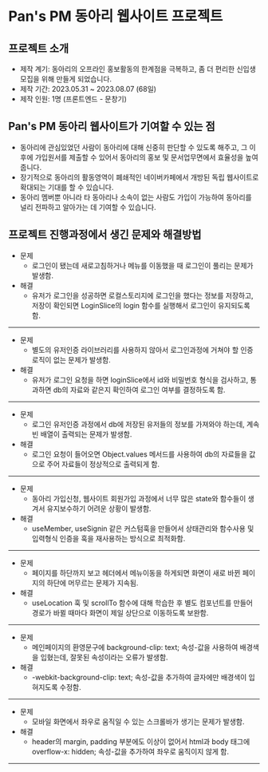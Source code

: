 # Pan's PM 동아리 웹사이트 프로젝트

## 프로젝트 소개
* 제작 계기: 동아리의 오프라인 홍보활동의 한계점을 극복하고, 좀 더 편리한 신입생 모집을 위해 만들게 되었습니다.
* 제작 기간: 2023.05.31 ~ 2023.08.07 (68일)
* 제작 인원: 1명 (프론트엔드 - 문창기)

## Pan's PM 동아리 웹사이트가 기여할 수 있는 점
* 동아리에 관심있었던 사람이 동아리에 대해 신중히 판단할 수 있도록 해주고, 그 이후에 가입원서를 제출할 수 있어서 동아리의 홍보 및 문서업무면에서 효율성을 높여줍니다.
* 장기적으로 동아리의 활동영역이 폐쇄적인 네이버카페에서 개방된 독립 웹사이트로 확대되는 기대를 할 수 있습니다.
* 동아리 멤버뿐 아니라 타 동아리나 소속이 없는 사람도 가입이 가능하여 동아리를 널리 전파하고 알아가는 데 기여할 수 있습니다.

## 프로젝트 진행과정에서 생긴 문제와 해결방법
* 문제
  + 로그인이 됐는데 새로고침하거나 메뉴를 이동했을 때 로그인이 풀리는 문제가 발생함.
* 해결
  + 유저가 로그인을 성공하면 로컬스토리지에 로그인을 했다는 정보를 저장하고, 저장이 확인되면 LoginSlice의 login 함수를 실행해서 로그인이 유지되도록 함.
***
* 문제
  + 별도의 유저인증 라이브러리를 사용하지 않아서 로그인과정에 거쳐야 할 인증 로직이 없는 문제가 발생함.
* 해결
  + 유저가 로그인 요청을 하면 loginSlice에서 id와 비밀번호 형식을 검사하고, 통과하면 db의 자료와 같은지 확인하여 로그인 여부를 결정하도록 함.
***  
* 문제
  + 로그인 유저인증 과정에서 db에 저장된 유저들의 정보를 가져와야 하는데, 계속 빈 배열이 출력되는 문제가 발생함.
* 해결
  + 로그인 요청이 들어오면 Object.values 메서드를 사용하여 db의 자료들을 값으로 주어 자료들이 정상적으로 출력되게 함.
***  
* 문제
  + 동아리 가입신청, 웹사이트 회원가입 과정에서 너무 많은 state와 함수들이 생겨서 유지보수하기 어려운 상황이 발생함.
* 해결
  + useMember, useSignin 같은 커스텀훅을 만들어서 상태관리와 함수사용 및 입력형식 인증을 훅을 재사용하는 방식으로 최적화함.
***  
* 문제
  + 페이지를 하단까지 보고 헤더에서 메뉴이동을 하게되면 화면이 새로 바뀐 페이지의 하단에 머무르는 문제가 지속됨.
* 해결
  + useLocation 훅 및 scrollTo 함수에 대해 학습한 후 별도 컴포넌트를 만들어 경로가 바뀔 때마다 화면이 제일 상단으로 이동하도록 보완함.
***  
* 문제
  + 메인페이지의 환영문구에 background-clip: text; 속성-값을 사용하여 배경색을 입혔는데, 잘못된 속성이라는 오류가 발생함.
* 해결
  + -webkit-background-clip: text; 속성-값을 추가하여 글자에만 배경색이 입혀지도록 수정함.
***  
* 문제
  + 모바일 화면에서 좌우로 움직일 수 있는 스크롤바가 생기는 문제가 발생함.
* 해결
  + header의 margin, padding 부분에도 이상이 없어서 html과 body 태그에 overflow-x: hidden; 속성-값을 추가하여 좌우로 움직이지 않게 함.
***  